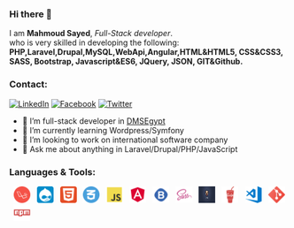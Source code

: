 ### Hi there 👋

I am <strong>Mahmoud Sayed</strong>, <i>Full-Stack developer</i>. <br>
who is very skilled in developing the following:<br>
<strong>PHP,Laravel,Drupal,MySQL,WebApi,Angular,HTML&HTML5, CSS&CSS3, SASS, Bootstrap, Javascript&ES6, JQuery, JSON,
GIT&Github.</strong>

### Contact:

<a href="https://www.linkedin.com/in/mahmoud-sayed-862524147/" target="_blank"><img src="https://img.shields.io/badge/LinkedIn-%230077B5.svg?&style=flat-square&logo=linkedin&logoColor=white" alt="LinkedIn"></a>
<a href="https://www.facebook.com/MahmoudSayedHassan96" target="_blank"><img src="https://img.shields.io/badge/Facebook-%231877F2.svg?&style=flat-square&logo=facebook&logoColor=white" alt="Facebook"></a>
<a href="https://www.twitter.com/MahmoudSayed_96" target="_blank"><img src="https://img.shields.io/badge/twitter-%231FA1F1?style=flat&logo=twitter&logoColor=white" alt="Twitter"></a>

- 🔭 I’m full-stack developer in <a href="https://dmsegypt.net/" target="_blank">DMSEgypt</a>
- 🌱 I’m currently learning Wordpress/Symfony
- 👯 I’m looking to work on international software company
- 💬 Ask me about anything in Laravel/Drupal/PHP/JavaScript

### Languages & Tools:

&nbsp; <img src="https://raw.githubusercontent.com/MahmoudSayed96/MahmoudSayed96/master/imgs/laravel.png" width="30px" height="30px" alt="laravel" title="Laravel">
&nbsp; <img src="https://raw.githubusercontent.com/MahmoudSayed96/MahmoudSayed96/master/imgs/drupal.png" width="30px" height="30px" alt="drupal" title="Drupal">
&nbsp; <img src="https://raw.githubusercontent.com/MahmoudSayed96/MahmoudSayed96/master/imgs/html.png" width="30px" height="30px" alt="html" title="HTML">
&nbsp; <img src="https://raw.githubusercontent.com/MahmoudSayed96/MahmoudSayed96/master/imgs/css.png" width="30px" height="30px" alt="css" title="CSS">
&nbsp; <img src="https://raw.githubusercontent.com/MahmoudSayed96/MahmoudSayed96/master/imgs/js.png" width="30px" height="30px" alt="js" title="JavaScript">
&nbsp; <img src="https://raw.githubusercontent.com/MahmoudSayed96/MahmoudSayed96/master/imgs/angular.png" width="30px" height="30px" alt="angular" title="angular">
&nbsp; <img src="https://raw.githubusercontent.com/MahmoudSayed96/MahmoudSayed96/master/imgs/bootstrap.png" width="30px" height="30px" alt="bootstrap" title="Bootstrap">
&nbsp; <img src="https://raw.githubusercontent.com/MahmoudSayed96/MahmoudSayed96/master/imgs/sass.png" width="30px" height="30px" alt="sass" title="Sass">
&nbsp; <img src="https://raw.githubusercontent.com/MahmoudSayed96/MahmoudSayed96/master/imgs/pug.png" width="30px" height="30px" alt="pugjs" title="PugJs">
&nbsp; <img src="https://raw.githubusercontent.com/MahmoudSayed96/MahmoudSayed96/master/imgs/gulp.png" width="30px" height="30px" alt="gulp" title="Gulp">
&nbsp; <img src="https://raw.githubusercontent.com/MahmoudSayed96/MahmoudSayed96/master/imgs/vscode.png" width="30px" height="30px" alt="vs code" title="VsCode">
&nbsp; <img src="https://raw.githubusercontent.com/MahmoudSayed96/MahmoudSayed96/master/imgs/git.png" width="30px" height="30px" alt="git" title="Git">
&nbsp; <img src="https://raw.githubusercontent.com/MahmoudSayed96/MahmoudSayed96/master/imgs/npm.png" width="30px" height="30px" alt="npm" title="npm">
